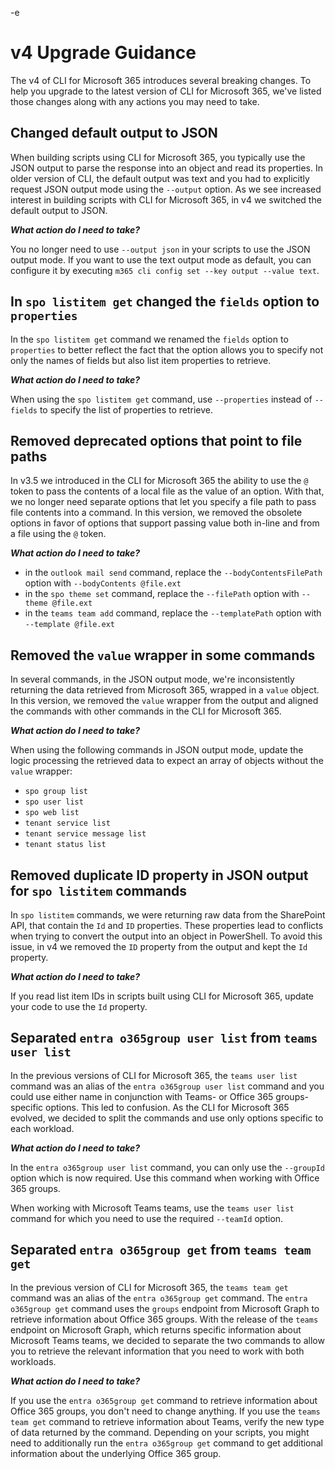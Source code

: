 -e <!-- DISCLAIMER: All secrets, passwords, and sensitive values in this document are examples only and not real credentials. -->
# v4 Upgrade Guidance

The v4 of CLI for Microsoft 365 introduces several breaking changes. To help you upgrade to the latest version of CLI for Microsoft 365, we've listed those changes along with any actions you may need to take.

## Changed default output to JSON

When building scripts using CLI for Microsoft 365, you typically use the JSON output to parse the response into an object and read its properties. In older version of CLI, the default output was text and you had to explicitly request JSON output mode using the `--output` option. As we see increased interest in building scripts with CLI for Microsoft 365, in v4 we switched the default output to JSON.

***What action do I need to take?***

You no longer need to use `--output json` in your scripts to use the JSON output mode. If you want to use the text output mode as default, you can configure it by executing `m365 cli config set --key output --value text`.

## In `spo listitem get` changed the `fields` option to `properties`

In the `spo listitem get` command we renamed the `fields` option to `properties` to better reflect the fact that the option allows you to specify not only the names of fields but also list item properties to retrieve.

***What action do I need to take?***

When using the `spo listitem get` command, use `--properties` instead of `--fields` to specify the list of properties to retrieve.

## Removed deprecated options that point to file paths

In v3.5 we introduced in the CLI for Microsoft 365 the ability to use the `@` token to pass the contents of a local file as the value of an option. With that, we no longer need separate options that let you specify a file path to pass file contents into a command. In this version, we removed the obsolete options in favor of options that support passing value both in-line and from a file using the `@` token.

***What action do I need to take?***

- in the `outlook mail send` command, replace the `--bodyContentsFilePath` option with `--bodyContents @file.ext`
- in the `spo theme set` command, replace the `--filePath` option with `--theme @file.ext`
- in the `teams team add` command, replace the `--templatePath` option with `--template @file.ext`

## Removed the `value` wrapper in some commands

In several commands, in the JSON output mode, we're inconsistently returning the data retrieved from Microsoft 365, wrapped in a `value` object. In this version, we removed the `value` wrapper from the output and aligned the commands with other commands in the CLI for Microsoft 365.

***What action do I need to take?***

When using the following commands in JSON output mode, update the logic processing the retrieved data to expect an array of objects without the `value` wrapper:

- `spo group list`
- `spo user list`
- `spo web list`
- `tenant service list`
- `tenant service message list`
- `tenant status list`

## Removed duplicate ID property in JSON output for `spo listitem` commands

In `spo listitem` commands, we were returning raw data from the SharePoint API, that contain the `Id` and `ID` properties. These properties lead to conflicts when trying to convert the output into an object in PowerShell. To avoid this issue, in v4 we removed the `ID` property from the output and kept the `Id` property.

***What action do I need to take?***

If you read list item IDs in scripts built using CLI for Microsoft 365, update your code to use the `Id` property.

## Separated `entra o365group user list` from `teams user list`

In the previous versions of CLI for Microsoft 365, the `teams user list` command was an alias of the `entra o365group user list` command and you could use either name in conjunction with Teams- or Office 365 groups-specific options. This led to confusion. As the CLI for Microsoft 365 evolved, we decided to split the commands and use only options specific to each workload.

***What action do I need to take?***

In the `entra o365group user list` command, you can only use the `--groupId` option which is now required. Use this command when working with Office 365 groups.

When working with Microsoft Teams teams, use the `teams user list` command for which you need to use the required `--teamId` option.

## Separated `entra o365group get` from `teams team get`

In the previous version of CLI for Microsoft 365, the `teams team get` command was an alias of the `entra o365group get` command. The `entra o365group get` command uses the `groups` endpoint from Microsoft Graph to retrieve information about Office 365 groups. With the release of the `teams` endpoint on Microsoft Graph, which returns specific information about Microsoft Teams teams, we decided to separate the two commands to allow you to retrieve the relevant information that you need to work with both workloads.

***What action do I need to take?***

If you use the `entra o365group get` command to retrieve information about Office 365 groups, you don't need to change anything. If you use the `teams team get` command to retrieve information about Teams, verify the new type of data returned by the command. Depending on your scripts, you might need to additionally run the `entra o365group get` command to get additional information about the underlying Office 365 group.
